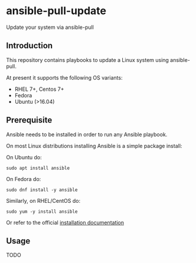 # ansible-pull-update
Update your system via ansible-pull

## Introduction

This repository contains playbooks to update a Linux system using ansible-pull.

At present it supports the following OS variants:

- RHEL 7+, Centos 7+
- Fedora
- Ubuntu (>16.04)

## Prerequisite

Ansible needs to be installed in order to run any Ansible playbook.

On most Linux distributions installing Ansible is a simple package install:

On Ubuntu do:
```
sudo apt install ansible
```

On Fedora do:
```
sudo dnf install -y ansible
```

Similarly, on RHEL/CentOS do:
```
sudo yum -y install ansible
```

Or refer to the official [installation documentation](http://docs.ansible.com/ansible/intro_installation.html)

## Usage

TODO
